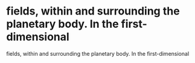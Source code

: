 # fields, within and surrounding the planetary body. In the first-dimensional

fields, within and surrounding the planetary body. In the first-dimensional